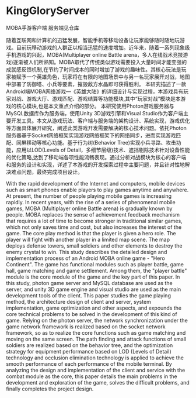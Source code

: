 # KingGloryServer
MOBA手游客户端 服务端见仓库


随着互联网和计算机的迅猛发展，智能手机等移动设备让玩家能够随时随地玩游戏。目前玩移动游戏的人群正以相当迅猛的速度增加。近年来，随着一系列现象级手机游戏的兴起，MOBA(Multiplayer online Battle arena，多人在线战术竞技游戏)逐渐被人们所熟知。MOBA取代了传统类似游戏需要投入大量时间才能变强的成就感反馈机制,在节约了时间成本的同时增加了游戏的趣味性。其核心玩法是玩家被赋予一个英雄角色，玩家将在有限的地图场景中与另一名玩家展开对战，地图中部署了防御塔、小兵等要素，摧毁敌方水晶即可获得胜利。
本研究描述了一款Android端MOBA网络游戏—《英雄大陆》的详细设计与实现过程，本游戏具有玩家对战、游戏大厅、游戏匹配、游戏结算等功能模块,其中“玩家对战”模块是本游戏的核心模块,也是本文重点介绍的部分。
本研究使用Photon游戏服务器与MySQL数据库作为服务端，使用Unity 3D游戏引擎和Visual Studio作为客户端主要开发工具。本文从游戏玩法、客户端与服务端的架构设计、系统实现，游戏优化等方面具体展开研究，阐述此类游戏开发需要解决的核心技术问题。依托Photon服务器基于Socket网络框架实现游戏网络框架下的网络同步，进而实现游戏匹配、同屏移动等核心功能。基于行为树(Behavior Tree)实现小兵寻路、攻击功能，应用以LOD(Levels of Detail，多细节层级)技术、遮挡剔除技术针对设备性能的优化策略,达到了移动端各项性能流畅表现。通过分析对战模块为核心的客户端和服务的设计和实现，详述了本游戏的开发探索过程中主要问题，并且针对性地解决难点问题，最终完成项目设计。

With the rapid development of the Internet and computers, mobile devices such as smart phones enable players to play games anytime and anywhere. At present, the number of people playing mobile games is increasing rapidly. In recent years, with the rise of a series of phenomenal mobile games, MOBA (Multiplayer online Battle arena) is gradually known by people. MOBA replaces the sense of achievement feedback mechanism that requires a lot of time to become stronger in traditional similar games, which not only saves time and cost, but also increases the interest of the game. The core play method is that the player is given a hero role. The player will fight with another player in a limited map scene. The map deploys defense towers, small soldiers and other elements to destroy the enemy crystal to win.
This study describes the detailed design and implementation process of an Android MOBA online game - "Hero Continent". The game has functional modules such as player battle, game hall, game matching and game settlement. Among them, the "player battle" module is the core module of the game and the key part of this paper.
In this study, photon game server and MySQL database are used as the server, and unity 3D game engine and visual studio are used as the main development tools of the client. This paper studies the game playing method, the architecture design of client and server, system implementation, game optimization and other aspects, and expounds the core technical problems to be solved in the development of this kind of game. Relying on the photon server, the network synchronization under the game network framework is realized based on the socket network framework, so as to realize the core functions such as game matching and moving on the same screen. The path finding and attack functions of small soldiers are realized based on the behavior tree, and the optimization strategy for equipment performance based on LOD (Levels of Detail) technology and occlusion elimination technology is applied to achieve the smooth performance of each performance of the mobile terminal. By analyzing the design and implementation of the client and service with the combat module as the core, this paper details the main problems in the development and exploration of the game, solves the difficult problems, and finally completes the project design.

